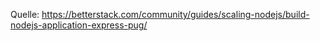 Quelle: https://betterstack.com/community/guides/scaling-nodejs/build-nodejs-application-express-pug/